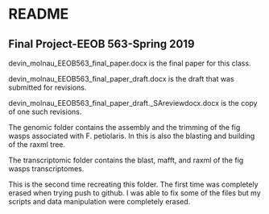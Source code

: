 # README

## Final Project-EEOB 563-Spring 2019

 devin_molnau_EEOB563_final_paper.docx is the final paper for this class.
 
 devin_molnau_EEOB563_final_paper_draft.docx is the draft that was submitted for revisions.
 
 devin_molnau_EEOB563_final_paper_draft._SAreviewdocx.docx is the copy of one such revisions.
 
 The genomic folder contains the assembly and the trimming of the fig wasps associated with F. petiolaris. In this is also the blasting and building of the raxml tree.
 
 The transcriptomic folder contains the blast, mafft, and raxml of the fig wasps transcriptomes. 
 
 This is the second time recreating this folder. The first time was completely erased when trying push to github. I was able to fix some of the files but my scripts and data manipulation were completely erased.